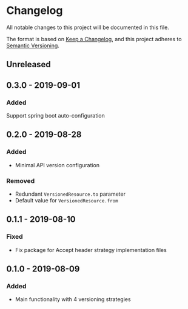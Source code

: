 # Changelog
All notable changes to this project will be documented in this file.

The format is based on [Keep a Changelog](https://keepachangelog.com/en/1.0.0/),
and this project adheres to [Semantic Versioning](https://semver.org/spec/v2.0.0.html).

## Unreleased

## 0.3.0 - 2019-09-01
### Added
Support spring boot auto-configuration

## 0.2.0 - 2019-08-28
### Added
- Minimal API version configuration
### Removed
- Redundant `VersionedResource.to` parameter
- Default value for `VersionedResource.from`

## 0.1.1 - 2019-08-10
### Fixed
- Fix package for Accept header strategy implementation files

## 0.1.0 - 2019-08-09
### Added
- Main functionality with 4 versioning strategies

